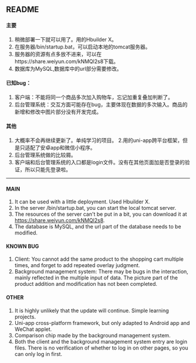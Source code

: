 ## README
#### 主要
1. 稍微部署一下就可以用了。用的Hbuilder X。
2. 在服务器/bin/startup.bat，可以启动本地的tomcat服务器。
3. 服务器的资源有点多放不进来，可以在https://share.weiyun.com/kNMQl2s8下载。
4. 数据库为MySQL,数据库中的url部分需要修改。
#### 已知bug：
1. 客户端：不能将同一个商品多次加入购物车，忘记加重复叠加判断了。
2. 后台管理系统：交互方面可能存在bug，主要体现在数据的多次输入。商品的新增和修改中图片部分没有开发完成。
#### 其他
1. 大概率不会再继续更新了。单纯学习的项目。
2.用的uni-app跨平台框架，但是只适配了安卓app和微信小程序。
3. 后台管理系统做的比较屑。
4. 客户端和后台管理系统的入口都是login文件。没有在其他页面加是否登录的验证，所以只能先登录啦。

----

#### MAIN
1. It can be used with a little deployment. Used Hbuilder X.
2. In the server /bin/startup.bat, you can start the local tomcat server.
3. The resources of the server can't be put in a bit, you can download it at https://share.weiyun.com/kNMQl2s8.
4. The database is MySQL, and the url part of the database needs to be modified.
#### KNOWN BUG
1. Client: You cannot add the same product to the shopping cart multiple times, and forget to add repeated overlay judgment.
2. Background management system: There may be bugs in the interaction, mainly reflected in the multiple input of data. The picture part of the product addition and modification has not been completed.
#### OTHER
1. It is highly unlikely that the update will continue. Simple learning projects.
2. Uni-app cross-platform framework, but only adapted to Android app and WeChat applet.
3. Comparison chip made by the background management system.
4. Both the client and the background management system entry are login files. There is no verification of whether to log in on other pages, so you can only log in first.




